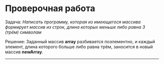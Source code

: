 # Проверочная работа
Задача:  *Написать программу, которая из имеющегося массива формирует массив из строк, длина которых меньше либо равна 3 (трём) символам*

Решение: Заданный массив **array** разбивается поэлементно, и каждый элемент, длина которого больше либо равна трём, заносится в новый массив **newArray**.
***
